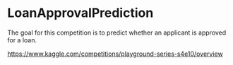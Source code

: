 # LoanApprovalPrediction
The goal for this competition is to predict whether an applicant is approved for a loan.

https://www.kaggle.com/competitions/playground-series-s4e10/overview
